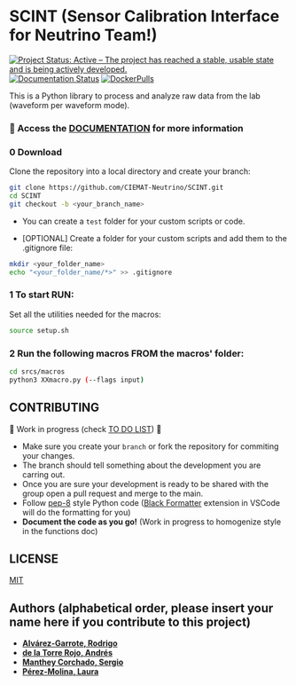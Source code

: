 # SCINT (Sensor Calibration Interface for Neutrino Team!)

[![Project Status: Active – The project has reached a stable, usable state and is being actively developed.](https://www.repostatus.org/badges/latest/active.svg)](https://www.repostatus.org/#active)
[![Documentation Status](https://readthedocs.org/projects/scint/badge/?version=latest)](https://scint.readthedocs.io/en/latest/?badge=latest)
[![DockerPulls](https://img.shields.io/docker/pulls/neutrinosciemat/scint)](https://hub.docker.com/r/neutrinosciemat/scint)

This is a Python library to process and analyze raw data from the lab (waveform per waveform mode).

### :book: Access the [DOCUMENTATION](https://scint.readthedocs.io/en/latest/) for more information 


### 0 Download

Clone the repository into a local directory and create your branch:

```bash
git clone https://github.com/CIEMAT-Neutrino/SCINT.git
cd SCINT
git checkout -b <your_branch_name>
```

* You can create a `test` folder for your custom scripts or code.

* [OPTIONAL] Create a folder for your custom scripts and add them to the .gitignore file:

```bash
mkdir <your_folder_name>
echo "<your_folder_name/*>" >> .gitignore
```

### 1 To start RUN:

Set all the utilities needed for the macros:
  
```bash
source setup.sh 
```

### 2 Run the following macros FROM the macros' folder:

```bash
cd srcs/macros
python3 XXmacro.py (--flags input) 
```

## CONTRIBUTING

:construction: Work in progress (check [TO DO LIST](https://github.com/orgs/CIEMAT-Neutrino/projects/4)) :construction:

* Make sure you create your `branch` or fork the repository for commiting your changes.
* The branch should tell something about the development you are carring out.
* Once you are sure your development is ready to be shared with the group open a pull request and merge to the main.
* Follow [pep-8](https://peps.python.org/pep-0008/) style Python code ([Black Formatter](https://marketplace.visualstudio.com/items?itemName=ms-python.black-formatter) extension in VSCode will do the formatting for you)
* **Document the code as you go!** (Work in progress to homogenize style in the functions doc)

## LICENSE
[MIT](https://choosealicense.com/licenses/mit/)

## Authors (alphabetical order, please insert your name here if you contribute to this project)

* [**Alvárez-Garrote, Rodrigo**](https://github.com/rodralva)
* [**de la Torre Rojo, Andrés**](https://github.com/andtorre)
* [**Manthey Corchado, Sergio**](https://github.com/mantheys)
* [**Pérez-Molina, Laura**](https://github.com/LauPM)
